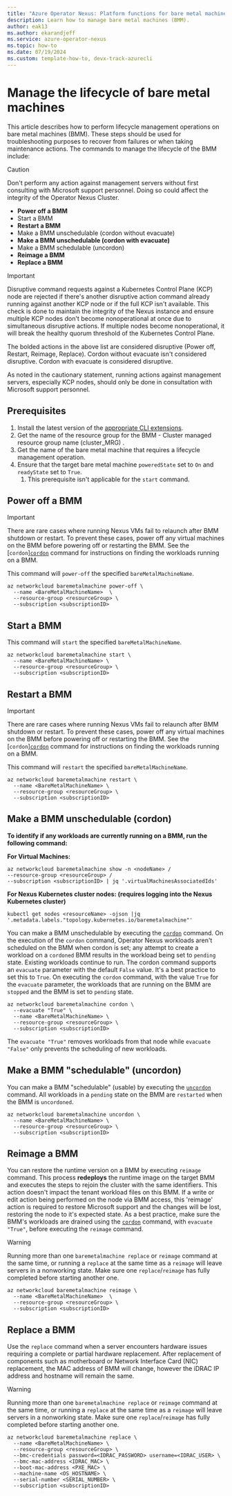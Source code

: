 ```yaml
---
title: "Azure Operator Nexus: Platform functions for bare metal machines"
description: Learn how to manage bare metal machines (BMM).
author: eak13
ms.author: ekarandjeff
ms.service: azure-operator-nexus
ms.topic: how-to
ms.date: 07/19/2024
ms.custom: template-how-to, devx-track-azurecli
---
```


# Manage the lifecycle of bare metal machines

This article describes how to perform lifecycle management operations on bare metal machines (BMM). These steps should be used for troubleshooting purposes to recover from failures or when taking maintenance actions. The commands to manage the lifecycle of the BMM include:

> [!CAUTION]
> Don't perform any action against management servers without first consulting with Microsoft support personnel. Doing so could affect the integrity of the Operator Nexus Cluster.

- **Power off a BMM**
- Start a BMM
- **Restart a BMM**
- Make a BMM unschedulable (cordon without evacuate)
- **Make a BMM unschedulable (cordon with evacuate)**
- Make a BMM schedulable (uncordon)
- **Reimage a BMM**
- **Replace a BMM**

> [!IMPORTANT]
> Disruptive command requests against a Kubernetes Control Plane (KCP) node are rejected if there's another disruptive action command already running against another KCP node or if the full KCP isn't available. This check is done to maintain the integrity of the Nexus instance and ensure multiple KCP nodes don't become nonoperational at once due to simultaneous disruptive actions. If multiple nodes become nonoperational, it will break the healthy quorum threshold of the Kubernetes Control Plane.
>
> The bolded actions in the above list are considered disruptive (Power off, Restart, Reimage, Replace). Cordon without evacuate isn't considered disruptive. Cordon with evacuate is considered disruptive.
>
> As noted in the cautionary statement, running actions against management servers, especially KCP nodes, should only be done in consultation with Microsoft support personnel.

## Prerequisites

1. Install the latest version of the
   [appropriate CLI extensions](./howto-install-cli-extensions.md).
1. Get the name of the resource group for the BMM - Cluster managed resource group name (cluster_MRG) .
1. Get the name of the bare metal machine that requires a lifecycle management operation.
1. Ensure that the target bare metal machine `poweredState` set to `On` and `readyState` set to `True`.
   1. This prerequisite isn't applicable for the `start` command.

## Power off a BMM

> [!IMPORTANT]
> There are rare cases where running Nexus VMs fail to relaunch after BMM shutdown or restart. To prevent these cases, power off any virtual machines on the BMM before powering off or restarting the BMM. See the [`cordon`][`cordon`](#make-a-bmm-unschedulable-cordon) command for instructions on finding the workloads running on a BMM.

This command will `power-off` the specified `bareMetalMachineName`.

```azurecli
az networkcloud baremetalmachine power-off \
  --name <BareMetalMachineName>  \
  --resource-group <resourceGroup> \
  --subscription <subscriptionID>
```

## Start a BMM

This command will `start` the specified `bareMetalMachineName`.

```azurecli
az networkcloud baremetalmachine start \
  --name <BareMetalMachineName> \
  --resource-group <resourceGroup> \
  --subscription <subscriptionID>
```

## Restart a BMM

> [!IMPORTANT]
> There are rare cases where running Nexus VMs fail to relaunch after BMM shutdown or restart. To prevent these cases, power off any virtual machines on the BMM before powering off or restarting the BMM. See the [`cordon`][`cordon`](#make-a-bmm-unschedulable-cordon) command for instructions on finding the workloads running on a BMM.

This command will `restart` the specified `bareMetalMachineName`.

```azurecli
az networkcloud baremetalmachine restart \
  --name <BareMetalMachineName> \
  --resource-group <resourceGroup> \
  --subscription <subscriptionID>
```

## Make a BMM unschedulable (cordon)

**To identify if any workloads are currently running on a BMM, run the following command:**

**For Virtual Machines:**
```azurecli
az networkcloud baremetalmachine show -n <nodeName> /
--resource-group <resourceGroup> /
--subscription <subscriptionID> | jq '.virtualMachinesAssociatedIds'
```

**For Nexus Kubernetes cluster nodes: (requires logging into the Nexus Kubernetes cluster)**

```
kubectl get nodes <resourceName> -ojson |jq '.metadata.labels."topology.kubernetes.io/baremetalmachine"'
```

You can make a BMM unschedulable by executing the [`cordon`](#make-a-bmm-unschedulable-cordon) command.
On the execution of the `cordon` command,
Operator Nexus workloads aren't scheduled on the BMM when cordon is set; any attempt to create a workload on a `cordoned`
BMM results in the workload being set to `pending` state. Existing workloads continue to run.
The cordon command supports an `evacuate` parameter with the default `False` value.
It's a best practice to set this to `True`.  On executing the `cordon` command, with the value `True` for the `evacuate`
parameter, the workloads that are running on the BMM are `stopped` and the BMM is set to `pending` state.

```azurecli
az networkcloud baremetalmachine cordon \
  --evacuate "True" \
  --name <BareMetalMachineName> \
  --resource-group <resourceGroup> \
  --subscription <subscriptionID>
```

The `evacuate "True"` removes workloads from that node while `evacuate "False"` only prevents the scheduling of new workloads.

## Make a BMM "schedulable" (uncordon)

You can make a BMM "schedulable" (usable) by executing the [`uncordon`](#make-a-bmm-schedulable-uncordon) command. All workloads in a `pending`
state on the BMM are `restarted` when the BMM is `uncordoned`.

```azurecli
az networkcloud baremetalmachine uncordon \
  --name <BareMetalMachineName> \
  --resource-group <resourceGroup> \
  --subscription <subscriptionID>
```

## Reimage a BMM

You can restore the runtime version on a BMM by executing `reimage` command. This process **redeploys** the runtime image on the target BMM and executes the steps to rejoin the cluster with the same identifiers. This action doesn't impact the tenant workload files on this BMM. If a write or edit action being performed on the node via BMM access, this 'reimage' action is required to restore Microsoft support and the changes will be lost, restoring the node to it's expected state.
As a best practice, make sure the BMM's workloads are drained using the [`cordon`](#make-a-bmm-unschedulable-cordon)
command, with `evacuate "True"`, before executing the `reimage` command.

> [!WARNING]
> Running more than one `baremetalmachine replace` or `reimage` command at the same time, or running a `replace`
> at the same time as a `reimage` will leave servers in a nonworking state. Make sure one `replace`/`reimage`
> has fully completed before starting another one.

```azurecli
az networkcloud baremetalmachine reimage \
  --name <BareMetalMachineName>  \
  --resource-group <resourceGroup> \
  --subscription <subscriptionID>
```

## Replace a BMM

Use the `replace` command when a server encounters hardware issues requiring a complete or partial hardware replacement. After replacement of components such as motherboard or Network Interface Card (NIC) replacement, the MAC address of BMM will change, however the iDRAC IP address and hostname will remain the same.

> [!WARNING]
> Running more than one `baremetalmachine replace` or `reimage` command at the same time, or running a `replace`
> at the same time as a `reimage` will leave servers in a nonworking state. Make sure one `replace`/`reimage`
> has fully completed before starting another one.

```azurecli
az networkcloud baremetalmachine replace \
  --name <BareMetalMachineName> \
  --resource-group <resourceGroup> \
  --bmc-credentials password=<IDRAC_PASSWORD> username=<IDRAC_USER> \
  --bmc-mac-address <IDRAC_MAC> \
  --boot-mac-address <PXE_MAC> \
  --machine-name <OS_HOSTNAME> \
  --serial-number <SERIAL_NUMBER> \
  --subscription <subscriptionID>
```
